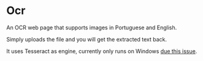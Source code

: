 # Ocr

An OCR web page that supports images in Portuguese and English.

Simply uploads the file and you will get the extracted text back.

It uses Tesseract as engine, currently only runs on Windows [due this issue](https://github.com/KanagawaMarcos/Ocr/issues/3).